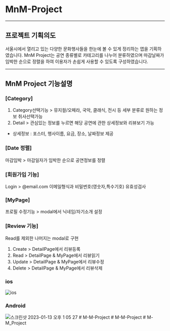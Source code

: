 # MnM-Project

***

## 프로젝트 기획의도
서울시에서 열리고 있는 다양한 문화행사들을 한눈에 볼 수 있게 정리하는 앱을 기획하였습니다.
MnM Project는 공연 종류별로 카테고리를 나누어 분류하였으며 마감날짜가 임박한 순으로 정렬을 하여 이용자가 손쉽게 사용할 수 있도록 구성하였습니다.

***

## MnM Project 기능설명

### [Category]
1. Category선택기능 > 뮤지컬/오페라, 국악, 클래식, 전시 등 세부 분류로 원하는 정보 취사선택가능
2. Detail > 관심있는 정보를 누르면 해당 공연에 관한 상세정보와 리뷰보기 가능
- 상세정보 : 포스터, 행사이름, 요금, 장소, 날짜정보 제공

### [Date 정렬]
마감임박 > 마감일자가 임박한 순으로 공연정보를 정렬

### [회원가입 기능]
Login > @email.com 이메일형식과 비밀번호(영숫자,특수기호) 유효성검사

### [MyPage]
프로필 수정기능 > modal에서 닉네임/자기소개 설정

### [Review 기능]
Read를 제외한 나머지는 modal로 구현

1. Create > DetailPage에서 리뷰등록
2. Read > DetailPage & MyPage에서 리뷰읽기
3. Update > DetailPage & MyPage에서 리뷰수정
4. Delete > DetailPage & MyPage에서 리뷰삭제

### ios
![ios](https://user-images.githubusercontent.com/75434044/212235144-b973c83a-37be-49c4-873c-f7031ac46fb5.png)

### Android
![스크린샷 2023-01-13 오후 1 05 27](https://user-images.githubusercontent.com/75434044/212235167-e080321e-8ed1-48a9-97f0-b9693ab9c8ed.png)
#   M - M - P r o j e c t  
 #   M - M - P r o j e c t  
 #   M _ - _ M _ P r o j e c t  
 
